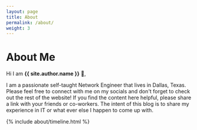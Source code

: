 ```yaml
---
layout: page
title: About
permalink: /about/
weight: 3
---
```


# **About Me**

Hi I am **{{ site.author.name }}** :wave:,<br>

I am a passionate self-taught Network Engineer that lives in Dallas, Texas. Please feel free to connect with me on my socials and don't forget to check out the rest of the website! If you find the content here helpful, please share a link with your friends or co-workers. The intent of this blog is to share my experience in IT or what ever else I happen to come up with.

<div data-iframe-width="150" data-iframe-height="270" data-share-badge-id="4659f7a6-c47b-4ca2-ba6b-ff1d11858048" data-share-badge-host="https://www.credly.com"></div><script type="text/javascript" async src="//cdn.credly.com/assets/utilities/embed.js"></script>

<div data-iframe-width="150" data-iframe-height="270" data-share-badge-id="698f2395-06a3-4d25-b9a8-6d3c9fbf051e" data-share-badge-host="https://www.credly.com"></div><script type="text/javascript" async src="//cdn.credly.com/assets/utilities/embed.js"></script>

<div data-iframe-width="150" data-iframe-height="270" data-share-badge-id="d0f92b42-72ab-4fc7-89d3-f34ece43a469" data-share-badge-host="https://www.credly.com"></div><script type="text/javascript" async src="//cdn.credly.com/assets/utilities/embed.js"></script>

<div data-iframe-width="150" data-iframe-height="270" data-share-badge-id="97e40c3a-883f-4bfd-8a27-0647bfab716f" data-share-badge-host="https://www.credly.com"></div><script type="text/javascript" async src="//cdn.credly.com/assets/utilities/embed.js"></script>

<!---
 <div class="row">
 {% include about/skills.html title="Programming Skills" source=site.data.programming-skills %}
 {% include about/skills.html title="Other Skills" source=site.data.other-skills %}
 </div>
--->

<div class="row">
{% include about/timeline.html %}
</div>

